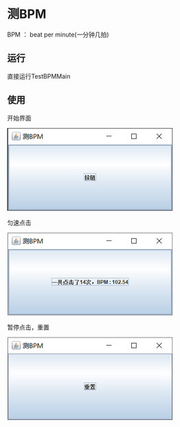 # 测BPM

BPM ： beat per minute(一分钟几拍)

## 运行

直接运行TestBPMMain

## 使用

开始界面

![开始界面](./introduce/init.png)

匀速点击

![点击](./introduce/tap.png)

暂停点击，重置

![重置](./introduce/reset.png)